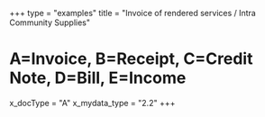 +++
type = "examples"
title = "Invoice of rendered services / Intra Community Supplies"
# A=Invoice, B=Receipt, C=Credit Note, D=Bill, E=Income
x_docType = "A"
x_mydata_type = "2.2"
+++